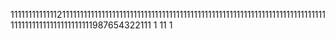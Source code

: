 111111111111121111111111111111111111111111111111111111111111111111111111111111111111111111111111111111111111111987654322111
1
11
1
